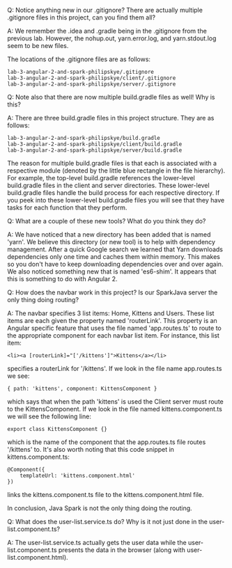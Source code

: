 Q: Notice anything new in our .gitignore? There are actually multiple .gitignore files in this project, can you find them all? 

A: We remember the .idea and .gradle being in the .gitignore from the previous lab. However, the nohup.out, yarn.error.log,
   and yarn.stdout.log seem to be new files. 
   
   The locations of the .gitignore files are as follows:
   
    lab-3-angular-2-and-spark-philipskye/.gitignore
    lab-3-angular-2-and-spark-philipskye/client/.gitignore
    lab-3-angular-2-and-spark-philipskye/server/.gitignore
    
Q: Note also that there are now multiple build.gradle files as well! Why is this? 

A: There are three build.gradle files in this project structure. They are as follows:

    lab-3-angular-2-and-spark-philipskye/build.gradle
    lab-3-angular-2-and-spark-philipskye/client/build.gradle
    lab-3-angular-2-and-spark-philipskye/server/build.gradle
    
   The reason for multiple build.gradle files is that each is associated with a respective module 
   (denoted by the little blue rectangle in the file hierarchy). For example, the top-level build.gradle references 
   the lower-level build.gradle files in the client and server directories. These lower-level build.gradle files handle 
   the build process for each respective directory. If you peek into these lower-level build.gradle files
   you will see that they have tasks for each function that they perform.
   
Q: What are a couple of these new tools? What do you think they do?
 
A: We have noticed that a new directory has been added that is named 'yarn'. We believe this directory (or new tool)
   is to help with dependency management. After a quick Google search we learned that Yarn downloads dependencies
   only one time and caches them within memory. This makes so you don't have to keep downloading dependencies
   over and over again. We also noticed something new that is named 'es6-shim'. It appears that this is something
   to do with Angular 2.

Q: How does the navbar work in this project? Is our SparkJava server the only thing doing routing? 

A: The navbar specifies 3 list items: Home, Kittens and Users. These list items are each given the property named 'routerLink'.
   This property is an Angular specific feature that uses the file named 'app.routes.ts' to route to the appropriate
   component for each navbar list item. For instance, this list item:
   
    <li><a [routerLink]="['/kittens']">Kittens</a></li>
    
   specifies a routerLink for '/kittens'. If we look in the file name app.routes.ts we see:
    
    { path: 'kittens', component: KittensComponent }
    
   which says that when the path 'kittens' is used the Client server must route to the KittensComponent.
   If we look in the file named kittens.component.ts we will see the following line:
   
    export class KittensComponent {}
    
   which is the name of the component that the app.routes.ts file routes '/kittens' to.
   It's also worth noting that this code snippet in kittens.component.ts:
   
    @Component({
        templateUrl: 'kittens.component.html'
    })
    
   links the kittens.component.ts file to the kittens.component.html file. 
   
   In conclusion, Java Spark is not the only thing doing the routing.
   
Q: What does the user-list.service.ts do? Why is it not just done in the user-list.component.ts? 

A: The user-list.service.ts actually gets the user data while the user-list.component.ts presents the data
   in the browser (along with user-list.component.html).
   
   
   
   
   
   
    
   
